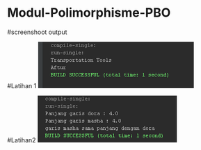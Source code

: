 # Modul-Polimorphisme-PBO

#screenshoot output

#Latihan 1
![Alt Text](https://github.com/AkuraDiary/Modul-Polimorphisme-PBO/blob/main/BelajarPolimorphism/ss%20output/latihan%201.png)

#Latihan2
![Alt Text](https://github.com/AkuraDiary/Modul-Polimorphisme-PBO/blob/main/BelajarPolimorphism/ss%20output/latihan%202.png)
